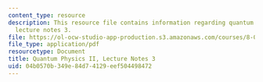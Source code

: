 ```yaml
---
content_type: resource
description: This resource file contains information regarding quantum physics II,
  lecture notes 3.
file: https://ol-ocw-studio-app-production.s3.amazonaws.com/courses/8-05-quantum-physics-ii-fall-2013/04b0570b349e84d74129eef504498472_MIT8_05F13_Chap_03.pdf
file_type: application/pdf
resourcetype: Document
title: Quantum Physics II, Lecture Notes 3
uid: 04b0570b-349e-84d7-4129-eef504498472
---
```


